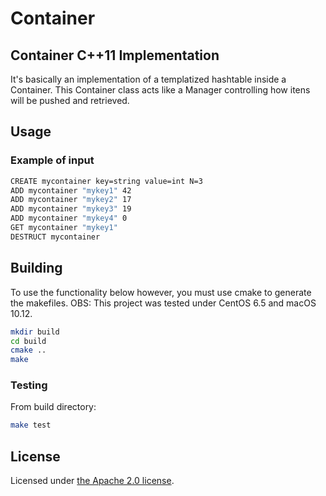 # Container

Container C++11 Implementation
------------------------------------

It's basically an implementation of a templatized hashtable inside a Container. This Container class acts like a Manager controlling how itens will be pushed and retrieved. 

## Usage

### Example of input

```bash
CREATE mycontainer key=string value=int N=3
ADD mycontainer "mykey1" 42
ADD mycontainer "mykey2" 17
ADD mycontainer "mykey3" 19
ADD mycontainer "mykey4" 0 
GET mycontainer "mykey1" 
DESTRUCT mycontainer 
```

## Building

To use the functionality below however, you must use cmake to generate
the makefiles.
OBS: This project was tested under CentOS 6.5 and macOS 10.12.

```bash
mkdir build
cd build
cmake ..
make 
```

### Testing

From build directory:

```bash
make test
```

## License

Licensed under [the Apache 2.0 license](LICENSE). 
